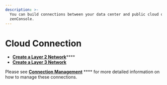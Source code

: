 ```yaml
---
description: >-
  You can build connections between your data center and public cloud on
  zenConsole.
---
```


# Cloud Connection

* [**Create a Layer 2 Network**](create-a-layer-2-connection.md)****
* ****[**Create a Layer 3 Network**](create-a-layer-3-connection.md)****

Please see [**Connection Management**](../connection-management/) **** for more detailed information on how to manage these connections.

